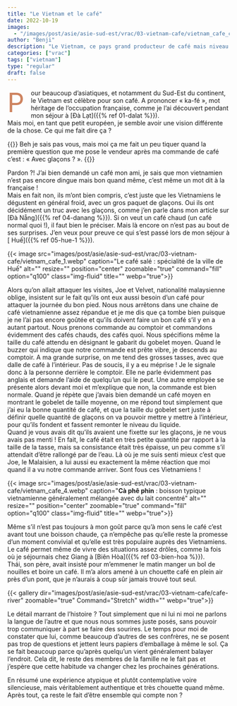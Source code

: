 ```yaml
---
title: "Le Vietnam et le café"
date: 2022-10-19
images:
  - "/images/post/asie/asie-sud-est/vrac/03-vietnam-cafe/vietnam_cafe_cover.webp"
author: "Benji"
description: "Le Vietnam, ce pays grand producteur de café mais niveau consommation, c'est... un autre délire !"
categories: ["vrac"]
tags: ["vietnam"]
type: "regular"
draft: false
---
```


<span style="color:#ce8460; font-size: 60px; display: inline-block; float: left; line-height: 0.5; margin: 15px 15px 15px 0">P</span>our beaucoup d’asiatiques, et notamment du Sud-Est du continent, le Vietnam est célèbre pour son café. A prononcer « ka-fé », mot héritage de l’occupation française, comme je l’ai découvert pendant mon séjour à [Đà Lạt]({{% ref 01-dalat %}}).<br>
Mais moi, en tant que petit européen, je semble avoir une vision différente de la chose. Ce qui me fait dire ça ? 

{{<quote>}}
Beh je sais pas vous, mais moi ça me fait un peu tiquer quand la première question que me pose le vendeur après ma commande de café c’est : « Avec glaçons ? ».
{{</quote>}}

Pardon ?! J’ai bien demandé un café mon ami, je sais que mon vietnamien n’est pas encore dingue mais bon quand même, c’est même un mot dit à la française !<br>
Mais en fait non, ils m’ont bien compris, c’est juste que les Vietnamiens le dégustent en général froid, avec un gros paquet de glaçons. Oui ils ont décidément un truc avec les glaçons, comme j’en parle dans mon article sur [Đà Nẵng]({{% ref 04-danang %}}).
Si on veut un café chaud (un café normal quoi !), il faut bien le préciser. Mais là encore on n’est pas au bout de ses surprises. J’en veux pour preuve ce qui s’est passé lors de mon séjour à [ Huế]({{% ref 05-hue-1 %}}).

{{< 
  image src="images/post/asie/asie-sud-est/vrac/03-vietnam-cafe/vietnam_cafe_1.webp"
  caption="Le café salé : spécialité de la ville de Huế"
  alt="" 
  resize=""
  position="center"
  zoomable="true"
  command="fill" option="q100" class="img-fluid" title=""
  webp="true">}}

Alors qu’on allait attaquer les visites, Joe et Velvet, nationalité malaysienne oblige, insistent sur le fait qu’ils ont eux aussi besoin d’un café pour attaquer la journée du bon pied. Nous nous arrêtons dans une chaine de café vietnamienne assez répandue et je me dis que ça tombe bien puisque je ne l’ai pas encore goûtée et qu’ils doivent faire un bon café s’il y en a autant partout. Nous prenons commande au comptoir et commandons évidemment des cafés chauds, des cafés quoi. Nous spécifions même la taille du café attendu en désignant le gabarit du gobelet moyen. Quand le buzzer qui indique que notre commande est prête vibre, je descends au comptoir. A ma grande surprise, on me tend des grosses tasses, avec que dalle de café à l’intérieur. Pas de soucis, il y a eu méprise !  Je le signale donc à la personne derrière le comptoir. Elle ne parle évidemment pas anglais et demande l’aide de quelqu’un qui le peut. Une autre employée se présente alors devant moi et m’explique que non, la commande est bien normale. Quand je répète que j’avais bien demandé un café moyen en montrant le gobelet de taille moyenne, on me répond tout simplement que j’ai eu la bonne quantité de café, et que la taille du gobelet sert juste à définir quelle quantité de glaçons on va pouvoir mettre y mettre à l’intérieur, pour qu’ils fondent et fassent remonter le niveau du liquide.<br>
Quand je vous avais dit qu’ils avaient une fixette sur les glaçons, je ne vous avais pas menti ! En fait, le café était en très petite quantité par rapport à la taille de la tasse, mais sa consistance était très épaisse, un peu comme s’il attendait d’être rallongé par de l’eau. Là où je me suis senti mieux c’est que Joe, le Malaisien, a lui aussi eu exactement la même réaction que moi quand il a vu notre commande arriver. Sont fous ces Vietnamiens !<br>

{{< 
  image src="images/post/asie/asie-sud-est/vrac/03-vietnam-cafe/vietnam_cafe_4.webp"
  caption="<strong>Cà phê phin</strong> : boisson typique vietnamienne généralement mélangée avec du lait concentré"
  alt="" 
  resize=""
  position="center"
  zoomable="true"
  command="fill" option="q100" class="img-fluid" title=""
  webp="true">}}



Même s’il n’est pas toujours à mon goût parce qu’à mon sens le café c’est avant tout une boisson chaude, ça n’empêche pas qu’elle reste la promesse d’un moment convivial et qu’elle est très populaire auprès des Vietnamiens. Le café permet même de vivre des situations assez drôles, comme la fois où je séjournais chez Giang à [Biên Hòa]({{% ref 03-bien-hoa %}}).<br>
Thái, son père, avait insisté pour m’emmener le matin manger un bol de nouilles et boire un café. Il m’a alors amené à un chouette café en plein air près d’un pont, que je n’aurais à coup sûr jamais trouvé tout seul.

{{< 
  gallery 
  dir="images/post/asie/asie-sud-est/vrac/03-vietnam-cafe/cafe-river" 
  zoomable="true" Command="Stretch" width="" webp="true">}}

Le détail marrant de l’histoire ? Tout simplement que ni lui ni moi ne parlons la langue de l’autre et que nous nous sommes juste posés, sans pouvoir trop communiquer à part se faire des sourires. Le temps pour moi de constater que lui, comme beaucoup d’autres de ses confrères, ne se posent pas trop de questions et jettent leurs papiers d’emballage à même le sol. Ça se fait beaucoup parce qu’après quelqu’un vient généralement balayer l’endroit. Cela dit, le reste des membres de la famille ne le fait pas et j’espère que cette habitude va changer chez les prochaines générations.

En résumé une expérience atypique et plutôt contemplative voire silencieuse, mais véritablement authentique et très chouette quand même. Après tout, ça reste le fait d’être ensemble qui compte non ?